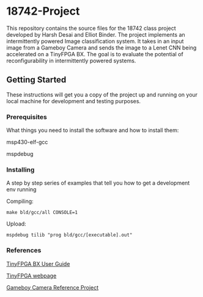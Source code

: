 # 18742-Project

This repository contains the source files for the 18742 class project developed by Harsh Desai and Elliot Binder. 
The project implements an intermittently powered Image classification system.
It takes in an input image from a Gameboy Camera and sends the image to a Lenet CNN being accelerated on a TinyFPGA BX.
The goal is to evaluate the potential of reconfigurability in intermittently powered systems.

## Getting Started

These instructions will get you a copy of the project up and running on your local machine for development and testing purposes.

### Prerequisites

What things you need to install the software and how to install them:

msp430-elf-gcc

mspdebug


### Installing

A step by step series of examples that tell you how to get a development env running

Compiling:

```
make bld/gcc/all CONSOLE=1
```

Upload:

```
mspdebug tilib "prog bld/gcc/[executable].out"
```

### References

[TinyFPGA BX User Guide](https://tinyfpga.com/bx/guide.html)

[TinyFPGA webpage](https://tinyfpga.com/)

[Gameboy Camera Reference Project](http://sophiateam.undrgnd.free.fr/microcontroller/camera/index.html)
